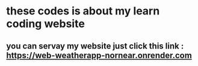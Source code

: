 # these codes is about my learn coding website 
## you can servay my website just click this link : https://web-weatherapp-nornear.onrender.com
